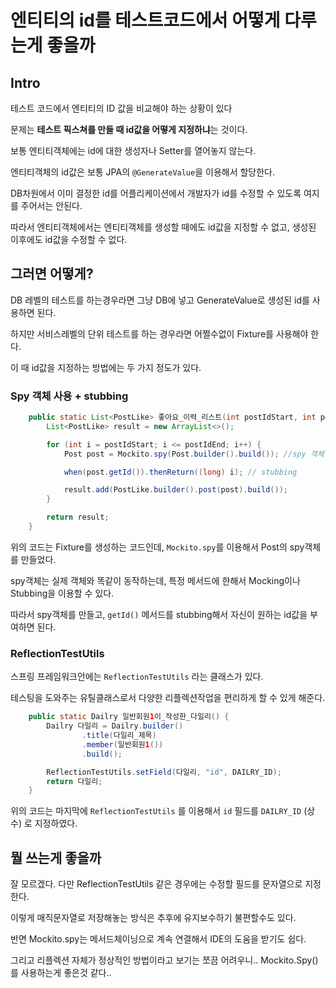 # 엔티티의 id를 테스트코드에서 어떻게 다루는게 좋을까

## Intro

테스트 코드에서 엔티티의 ID 값을 비교해야 하는 상황이 있다

문제는 **테스트 픽스쳐를 만들 때 id값을 어떻게 지정하냐**는 것이다. 

보통 엔티티객체에는 id에 대한 생성자나 Setter를 열어놓지 않는다.

엔티티객체의 id값은 보통 JPA의 `@GenerateValue`을 이용해서 할당한다. 

DB차원에서 이미 결정한 id를 어플리케이션에서 개발자가 id를 수정할 수 있도록 여지를 주어서는 안된다.

따라서 엔티티객체에서는 엔티티객체를 생성할 때에도 id값을 지정할 수 없고, 생성된 이후에도 id값을 수정할 수 없다.

## 그러면 어떻게?

DB 레벨의 테스트를 하는경우라면 그냥 DB에 넣고 GenerateValue로 생성된 id를 사용하면 된다.

하지만 서비스레벨의 단위 테스트를 하는 경우라면 어쩔수없이 Fixture를 사용해야 한다.

이 때 id값을 지정하는 방법에는 두 가지 정도가 있다.

### Spy 객체 사용 + stubbing

```java
    public static List<PostLike> 좋아요_이력_리스트(int postIdStart, int postIdEnd) {
        List<PostLike> result = new ArrayList<>();

        for (int i = postIdStart; i <= postIdEnd; i++) {
            Post post = Mockito.spy(Post.builder().build()); //spy 객체 생성

            when(post.getId()).thenReturn((long) i); // stubbing

            result.add(PostLike.builder().post(post).build());
        }

        return result;
    }
```

위의 코드는 Fixture를 생성하는 코드인데, `Mockito.spy`를 이용해서 Post의 spy객체를 만들었다.

spy객체는 실제 객체와 똑같이 동작하는데, 특정 메서드에 한해서 Mocking이나 Stubbing을 이용할 수 있다.

따라서 spy객체를 만들고, `getId()` 메서드를 stubbing해서 자신이 원하는 id값을 부여하면 된다.


### ReflectionTestUtils

스프링 프레임워크안에는 `ReflectionTestUtils` 라는 클래스가 있다. 

테스팅을 도와주는 유틸클래스로서 다양한 리플렉션작업을 편리하게 할 수 있게 해준다.

```java
    public static Dailry 일반회원1이_작성한_다일리() {
        Dailry 다일리 = Dailry.builder()
                .title(다일리_제목)
                .member(일반회원1())
                .build();

        ReflectionTestUtils.setField(다일리, "id", DAILRY_ID);
        return 다일리;
    }
```

위의 코드는 마지막에 `ReflectionTestUtils` 를 이용해서 `id` 필드를 `DAILRY_ID` (상수) 로 지정하였다.

## 뭘 쓰는게 좋을까

잘 모르겠다. 다만 ReflectionTestUtils 같은 경우에는 수정할 필드를 문자열으로 지정한다.

이렇게 매직문자열로 저장해놓는 방식은 추후에 유지보수하기 불편할수도 있다. 

반면 Mockito.spy는 메서드체이닝으로 계속 연결해서 IDE의 도움을 받기도 쉽다. 

그리고 리플렉션 자체가 정상적인 방법이라고 보기는 쪼끔 어려우니.. Mockito.Spy()를 사용하는게 좋은것 같다..
